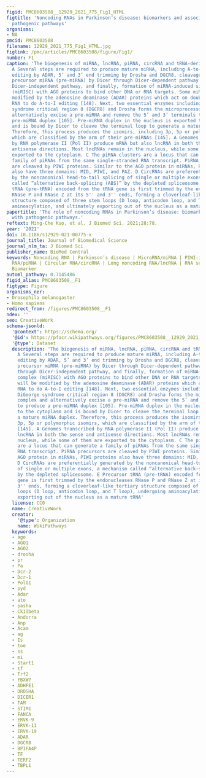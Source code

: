 ```yaml
---
figid: PMC8603508__12929_2021_775_Fig1_HTML
figtitle: 'Noncoding RNAs in Parkinson’s disease: biomarkers and associations with
  pathogenic pathways'
organisms:
- NA
pmcid: PMC8603508
filename: 12929_2021_775_Fig1_HTML.jpg
figlink: /pmc/articles/PMC8603508/figure/Fig1/
number: F1
caption: 'The biogenesis of miRNA, lncRNA, piRNA, circRNA and tRNA-derived fragments.
  A Several steps are required to produce mature miRNA, including A-to-I nucleotide
  editing by ADAR, 5’ and 3’ end trimming by Drosha and DGCR8, cleavage of double-stranded
  precursor miRNA (pre-miRNA) by Dicer through Dicer-dependent pathway or by AGO through
  Dicer-independent pathway, and finally, formation of miRNA-induced silencing complex
  (miRISC) with AGO proteins to bind other DNA or RNA targets. Some miRNAs will be
  modified by the adenosine deaminase (ADAR) proteins which act on double-stranded
  RNA to do A-to-I editing [148]. Next, two essential enzymes including protein DiGeorge
  syndrome critical region 8 (DGCR8) and Drosha forms the microprocessor complex and
  alternatively excise a pre-miRNA and remove the 5’ and 3’ terminals to produce a
  pre-miRNA duplex [105]. Pre-miRNA duplex in the nucleus is exported to the cytoplasm
  and is bound by Dicer to cleave the terminal loop to generate a mature miRNA duplex.
  Therefore, this process produces the isomirs, including 3p, 5p or polymorphic isomirs,
  which are classified by the arm of their pre-miRNAs [145]. A Genomes transcribed
  by RNA polymerase II (Pol II) produce mRNA but also lncRNA in both the sense and
  antisense directions. Most lncRNAs remain in the nucleus, while some of them are
  exported to the cytoplasm. C The piRNA clusters are a locus that can generate a
  family of piRNAs from the same single-stranded RNA transcript. PiRNA precursors
  are cleaved by PIWI proteins. Similar to the AGO protein in miRNAs, PIWI proteins
  also have three domains: MID, PIWI, and PAZ. D CircRNAs are preferentially generated
  by the noncanonical head-to-tail splicing of single or multiple exons, a mechanism
  called “alternative back-splicing (ABS)” by the depleted spliceosome. E Precursor
  tRNA (pre-tRNA) encoded from the tRNA gene is first trimmed by the endonucleases
  RNase P and RNase Z at its 5'' and 3'' ends, forming a cloverleaf-like tertiary
  structure composed of three stem loops (D loop, anticodon loop, and T loop), undergoing
  aminoacylation, and ultimately exporting out of the nucleus as a mature tRNA'
papertitle: 'The role of noncoding RNAs in Parkinson’s disease: biomarkers and associations
  with pathogenic pathways.'
reftext: Ming-Che Kuo, et al. J Biomed Sci. 2021;28:78.
year: '2021'
doi: 10.1186/s12929-021-00775-x
journal_title: Journal of Biomedical Science
journal_nlm_ta: J Biomed Sci
publisher_name: BioMed Central
keywords: Noncoding RNA | Parkinson’s disease | MicroRNA/miRNA | PIWI-interacting
  RNA/piRNA | Circular RNA/circRNA | Long noncoding RNA/lncRNA | RNA sequencing |
  Biomarker
automl_pathway: 0.7145486
figid_alias: PMC8603508__F1
figtype: Figure
organisms_ner:
- Drosophila melanogaster
- Homo sapiens
redirect_from: /figures/PMC8603508__F1
ndex: ''
seo: CreativeWork
schema-jsonld:
  '@context': https://schema.org/
  '@id': https://pfocr.wikipathways.org/figures/PMC8603508__12929_2021_775_Fig1_HTML.html
  '@type': Dataset
  description: 'The biogenesis of miRNA, lncRNA, piRNA, circRNA and tRNA-derived fragments.
    A Several steps are required to produce mature miRNA, including A-to-I nucleotide
    editing by ADAR, 5’ and 3’ end trimming by Drosha and DGCR8, cleavage of double-stranded
    precursor miRNA (pre-miRNA) by Dicer through Dicer-dependent pathway or by AGO
    through Dicer-independent pathway, and finally, formation of miRNA-induced silencing
    complex (miRISC) with AGO proteins to bind other DNA or RNA targets. Some miRNAs
    will be modified by the adenosine deaminase (ADAR) proteins which act on double-stranded
    RNA to do A-to-I editing [148]. Next, two essential enzymes including protein
    DiGeorge syndrome critical region 8 (DGCR8) and Drosha forms the microprocessor
    complex and alternatively excise a pre-miRNA and remove the 5’ and 3’ terminals
    to produce a pre-miRNA duplex [105]. Pre-miRNA duplex in the nucleus is exported
    to the cytoplasm and is bound by Dicer to cleave the terminal loop to generate
    a mature miRNA duplex. Therefore, this process produces the isomirs, including
    3p, 5p or polymorphic isomirs, which are classified by the arm of their pre-miRNAs
    [145]. A Genomes transcribed by RNA polymerase II (Pol II) produce mRNA but also
    lncRNA in both the sense and antisense directions. Most lncRNAs remain in the
    nucleus, while some of them are exported to the cytoplasm. C The piRNA clusters
    are a locus that can generate a family of piRNAs from the same single-stranded
    RNA transcript. PiRNA precursors are cleaved by PIWI proteins. Similar to the
    AGO protein in miRNAs, PIWI proteins also have three domains: MID, PIWI, and PAZ.
    D CircRNAs are preferentially generated by the noncanonical head-to-tail splicing
    of single or multiple exons, a mechanism called “alternative back-splicing (ABS)”
    by the depleted spliceosome. E Precursor tRNA (pre-tRNA) encoded from the tRNA
    gene is first trimmed by the endonucleases RNase P and RNase Z at its 5'' and
    3'' ends, forming a cloverleaf-like tertiary structure composed of three stem
    loops (D loop, anticodon loop, and T loop), undergoing aminoacylation, and ultimately
    exporting out of the nucleus as a mature tRNA'
  license: CC0
  name: CreativeWork
  creator:
    '@type': Organization
    name: WikiPathways
  keywords:
  - ago
  - AGO1
  - AGO2
  - drosha
  - pr
  - Pa
  - Dcr-2
  - Dcr-1
  - PolG1
  - pyd
  - Adar
  - ato
  - pasha
  - CkIIbeta
  - Andorra
  - Anp
  - Acam
  - ag
  - Is
  - toe
  - ss
  - mi
  - Start1
  - tf
  - Trf2
  - FBXW7
  - ADHFE1
  - DROSHA
  - DICER1
  - TAM
  - STIM1
  - FANCA
  - ERVK-9
  - ERVK-11
  - ERVK-19
  - ADAR
  - DGCR8
  - BPIFA4P
  - TF
  - TERF2
  - TBPL1
---
```

